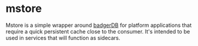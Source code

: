 # mstore

Mstore is a simple wrapper around [badgerDB](https://github.com/dgraph-io/badger) for platform applications that require a quick persistent cache close to the consumer. It's intended to be used in services that will function as sidecars.